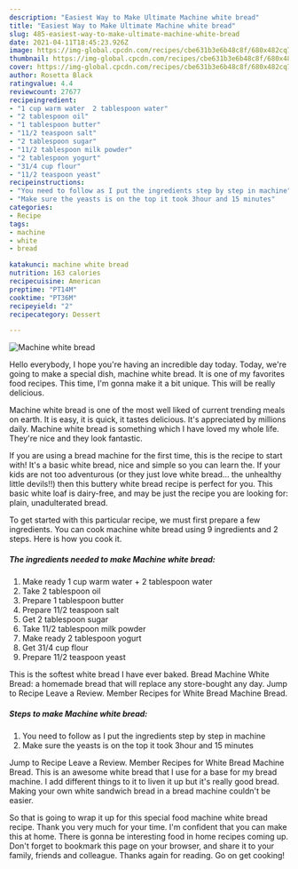 ```yaml
---
description: "Easiest Way to Make Ultimate Machine white bread"
title: "Easiest Way to Make Ultimate Machine white bread"
slug: 485-easiest-way-to-make-ultimate-machine-white-bread
date: 2021-04-11T18:45:23.926Z
image: https://img-global.cpcdn.com/recipes/cbe631b3e6b48c8f/680x482cq70/machine-white-bread-recipe-main-photo.jpg
thumbnail: https://img-global.cpcdn.com/recipes/cbe631b3e6b48c8f/680x482cq70/machine-white-bread-recipe-main-photo.jpg
cover: https://img-global.cpcdn.com/recipes/cbe631b3e6b48c8f/680x482cq70/machine-white-bread-recipe-main-photo.jpg
author: Rosetta Black
ratingvalue: 4.4
reviewcount: 27677
recipeingredient:
- "1 cup warm water  2 tablespoon water"
- "2 tablespoon oil"
- "1 tablespoon butter"
- "11/2 teaspoon salt"
- "2 tablespoon sugar"
- "11/2 tablespoon milk powder"
- "2 tablespoon yogurt"
- "31/4 cup flour"
- "11/2 teaspoon yeast"
recipeinstructions:
- "You need to follow as I put the ingredients step by step in machine"
- "Make sure the yeasts is on the top it took 3hour and 15 minutes"
categories:
- Recipe
tags:
- machine
- white
- bread

katakunci: machine white bread 
nutrition: 163 calories
recipecuisine: American
preptime: "PT14M"
cooktime: "PT36M"
recipeyield: "2"
recipecategory: Dessert

---
```



![Machine white bread](https://img-global.cpcdn.com/recipes/cbe631b3e6b48c8f/680x482cq70/machine-white-bread-recipe-main-photo.jpg)

Hello everybody, I hope you're having an incredible day today. Today, we're going to make a special dish, machine white bread. It is one of my favorites food recipes. This time, I'm gonna make it a bit unique. This will be really delicious.

Machine white bread is one of the most well liked of current trending meals on earth. It is easy, it is quick, it tastes delicious. It's appreciated by millions daily. Machine white bread is something which I have loved my whole life. They're nice and they look fantastic.

If you are using a bread machine for the first time, this is the recipe to start with! It&#39;s a basic white bread, nice and simple so you can learn the. If your kids are not too adventurous (or they just love white bread… the unhealthy little devils!!) then this buttery white bread recipe is perfect for you. This basic white loaf is dairy-free, and may be just the recipe you are looking for: plain, unadulterated bread.


To get started with this particular recipe, we must first prepare a few ingredients. You can cook machine white bread using 9 ingredients and 2 steps. Here is how you cook it.

<!--inarticleads1-->

##### The ingredients needed to make Machine white bread:

1. Make ready 1 cup warm water + 2 tablespoon water
1. Take 2 tablespoon oil
1. Prepare 1 tablespoon butter
1. Prepare 11/2 teaspoon salt
1. Get 2 tablespoon sugar
1. Take 11/2 tablespoon milk powder
1. Make ready 2 tablespoon yogurt
1. Get 31/4 cup flour
1. Prepare 11/2 teaspoon yeast


This is the softest white bread I have ever baked. Bread Machine White Bread: a homemade bread that will replace any store-bought any day. Jump to Recipe Leave a Review. Member Recipes for White Bread Machine Bread. 

<!--inarticleads2-->

##### Steps to make Machine white bread:

1. You need to follow as I put the ingredients step by step in machine
1. Make sure the yeasts is on the top it took 3hour and 15 minutes


Jump to Recipe Leave a Review. Member Recipes for White Bread Machine Bread. This is an awesome white bread that I use for a base for my bread machine. I add different things to it to liven it up but it&#39;s really good bread. Making your own white sandwich bread in a bread machine couldn&#39;t be easier. 

So that is going to wrap it up for this special food machine white bread recipe. Thank you very much for your time. I'm confident that you can make this at home. There is gonna be interesting food in home recipes coming up. Don't forget to bookmark this page on your browser, and share it to your family, friends and colleague. Thanks again for reading. Go on get cooking!
